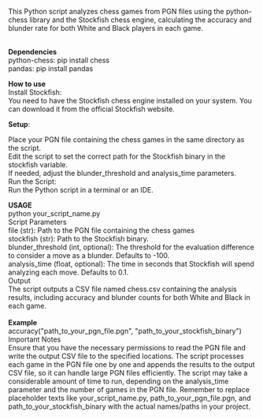 This Python script analyzes chess games from PGN files using the python-chess library and the Stockfish chess engine, calculating the accuracy and blunder rate for both White and Black players in each game.<br>
<br>

<b>Dependencies</b><br>
python-chess: pip install chess<br>
pandas: pip install pandas<br>

<b>How to use</b><br>
Install Stockfish:<br>
You need to have the Stockfish chess engine installed on your system. You can download it from the official Stockfish website.<br>

<b>Setup</b>:<br>

Place your PGN file containing the chess games in the same directory as the script.<br>
Edit the script to set the correct path for the Stockfish binary in the stockfish variable.<br>
If needed, adjust the blunder_threshold and analysis_time parameters.<br>
Run the Script:<br>
Run the Python script in a terminal or an IDE.<br>

<b> USAGE </b> <br>
python your_script_name.py<br>
Script Parameters<br>
file (str): Path to the PGN file containing the chess games<br>
stockfish (str): Path to the Stockfish binary.<br>
blunder_threshold (int, optional): The threshold for the evaluation difference to consider a move as a blunder. Defaults to -100.<br>
analysis_time (float, optional): The time in seconds that Stockfish will spend analyzing each move. Defaults to 0.1.<br>
Output<br>
The script outputs a CSV file named chess.csv containing the analysis results, including accuracy and blunder counts for both White and Black in each game.<br>
<br>
<b>Example</b><br>
accuracy("path_to_your_pgn_file.pgn", "path_to_your_stockfish_binary")<br>
Important Notes<br>
Ensure that you have the necessary permissions to read the PGN file and write the output CSV file to the specified locations.
The script processes each game in the PGN file one by one and appends the results to the output CSV file, so it can handle large PGN files efficiently.
The script may take a considerable amount of time to run, depending on the analysis_time parameter and the number of games in the PGN file.
Remember to replace placeholder texts like your_script_name.py, path_to_your_pgn_file.pgn, and path_to_your_stockfish_binary with the actual names/paths in your project.
